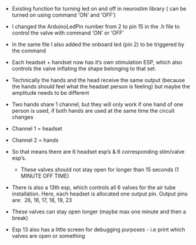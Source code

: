 - Existing function for turning led on and off in neurostim library ( can be turned on using command ‘ON’ and ‘OFF’) 
- I changed the ArduinoLedPin number from 2 to pin 15 in the .h file to control the valve with command ‘ON’ or ‘OFF’ 
- In the same file I also added the onboard led (pin 2) to be triggered by the command   
- Each headset + handset now has it’s own stimulation ESP, which also controls the valve inflating the shape belonging to that set.  
- Technically the hands and the head receive the same output (because the hands should feel what the headset person is feeling) but maybe the amplitude needs to be different  
- Two hands share 1 channel, but they will only work if one hand of one person is used, if both hands are used at the same time the circuit changes

- Channel 1 = headset 
- Channel 2 = hands  
- So that means there are 6 headset esp’s & 6 corresponding stim/valve esp’s.  
    - These valves should not stay open for longer than 15 seconds (1 MINUTE OFF TIME) 
- There is also a 13th esp, which controls all 6 valves for the air tube installation. Here, each headset is allocated one output pin. Output pins are:  26, 16, 17, 18, 19,  23 

- These valves can stay open longer (maybe max one minute and then a break) 

- Esp 13 also has a little screen for debugging purposes - i.e print which valves are open or something
